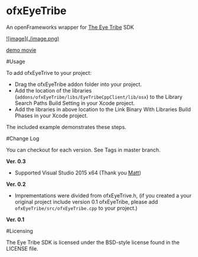 ofxEyeTribe
===========

An openFrameworks wrapper for [The Eye Tribe](https://theeyetribe.com/) SDK 

<a href="https://vimeo.com/115662398">
![image](./image.png)
</a>

[demo movie](https://vimeo.com/115662398)


#Usage

To add ofxEyeTrive to your project:

- Drag the ofxEyeTribe addon folder into your project.
- Add the location of the libraries (`addons/ofxEyeTribe/libs/EyeTribeCppClient/lib/osx`) to the Library Search Paths Build Setting in your Xcode project.
- Add the libraries in above location to the Link Binary With Libraries Build Phases in your Xcode project.

The included example demonstrates these steps.

#Change Log

You can checkout for each version. See Tags in master branch.  

**Ver. 0.3**

- Supported Visual Studio 2015 x64 (Thank you [Matt](https://github.com/mattfelsen))

**Ver. 0.2**

- Imprementations were divided from ofxEyeTrive.h, (if you created a your original project include version 0.1 ofxEyeTribe, please add `ofxEyeTribe/src/ofxEyeTribe.cpp` to your project.)

**Ver. 0.1**



#Licensing

The Eye Tribe SDK is licensed under the BSD-style license found in the LICENSE file.